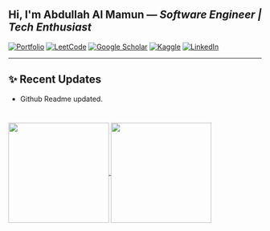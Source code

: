 ## Hi, I'm Abdullah Al Mamun — _Software Engineer | Tech Enthusiast_

[![Portfolio](https://img.shields.io/badge/🌐%20Portfolio-Visit-C5EE0E?style=for-the-badge)](https://mamun1113.github.io/)
[![LeetCode](https://img.shields.io/badge/💡%20LeetCode-Profile-FFA116?style=for-the-badge)](https://leetcode.com/u/Mamun1113/)
[![Google Scholar](https://img.shields.io/badge/📘%20Google%20Scholar-View-3983FE?style=for-the-badge)](https://scholar.google.com/citations?hl=en&user=pi_HcgYAAAAJ)
[![Kaggle](https://img.shields.io/badge/📊%20Kaggle-Profile-20BEFF?style=for-the-badge&logo=kaggle&logoColor=white)](https://www.kaggle.com/mamun1113)
[![LinkedIn](https://img.shields.io/badge/🔗%20LinkedIn-Connect-0A66C2?style=for-the-badge)](https://www.linkedin.com/in/mamun1113/)

---

## ✨ Recent Updates

- Github Readme updated.

#
<a href="#">
  <img height=200 align="center" src="https://my-stats-43gk.vercel.app/api?username=Mamun1113&show_icons=true&theme=radical&hide=contribs,issues&show=discussions_answered&rank_icon=github&include_all_commits=true&card_width=150" />
</a>
<a href="#">
  <img height=200 align="center" src="https://my-stats-43gk.vercel.app/api/top-langs/?username=Mamun1113&hide=html,scss,css&langs_count=8&layout=compact&theme=radical&card_width=150" />
</a>
